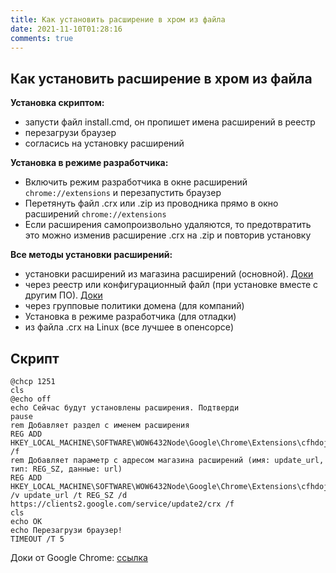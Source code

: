 ```yaml
---
title: Как установить расширение в хром из файла
date: 2021-11-10T01:28:16
comments: true
---
```


## Как установить расширение в хром из файла

**Установка скриптом:**
- запусти файл install.cmd, он пропишет имена расширений в реестр
- перезагрузи браузер
- согласись на установку расширений

**Установка в режиме разработчика:**
- Включить режим разработчика в окне расширений ```chrome://extensions``` и перезапустить браузер
- Перетянуть файл .crx или .zip из проводника прямо в окно расширений ```chrome://extensions```
- Если расширения самопроизвольно удаляются, то предотвратить это можно изменив расширение .crx на .zip и повторив установку

**Все методы установки расширений:**
- установки расширений из магазина расширений (основной). [Доки](https://developer.chrome.com/docs/extensions/mv3/hosting/#hosting)
- через реестр или конфигурационный файл (при установке вместе с другим ПО). [Доки](https://developer.chrome.com/docs/extensions/mv3/external_extensions/#registry)
- через групповые политики домена (для компаний)
- Установка в режиме разработчика (для отладки)
- из файла .crx на Linux (все лучшее в опенсорсе)

## Скрипт
```
@chcp 1251
cls
@echo off
echo Сейчас будут установлены расширения. Подтверди
pause
rem Добавляет раздел с именем расширения
REG ADD HKEY_LOCAL_MACHINE\SOFTWARE\WOW6432Node\Google\Chrome\Extensions\cfhdojbkjhnklbpkdaibdccddilifddb /f
rem Добавляет параметр с адресом магазина расширений (имя: update_url, тип: REG_SZ, данные: url)
REG ADD HKEY_LOCAL_MACHINE\SOFTWARE\WOW6432Node\Google\Chrome\Extensions\cfhdojbkjhnklbpkdaibdccddilifddb /v update_url /t REG_SZ /d https://clients2.google.com/service/update2/crx /f
cls
echo OK
echo Перезагрузи браузер!
TIMEOUT /T 5
```
Доки от Google Chrome: [ссылка](https://developer.chrome.com/docs/extensions/mv3/external_extensions/#registry)
